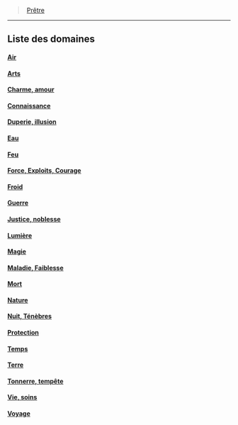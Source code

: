 ﻿---
!Generic
Id: cleric_priest_hd.md#liste-des-domaines
ParentLink: cleric_priest_hd.md#prêtre
Name: Liste des domaines
ParentName: Prêtre
NameLevel: 2
---
> [Prêtre](hd_cleric_priest.md)

---

## Liste des domaines



#### [Air](hd_cleric_priest_air.md)



#### [Arts](hd_cleric_priest_arts.md)



#### [Charme, amour](hd_cleric_priest_charme_amour.md)



#### [Connaissance](hd_cleric_priest_connaissance.md)



#### [Duperie, illusion](hd_cleric_priest_duperie_illusion.md)



#### [Eau](hd_cleric_priest_eau.md)



#### [Feu](hd_cleric_priest_feu.md)



#### [Force, Exploits, Courage](hd_cleric_priest_force_exploits_courage.md)



#### [Froid](hd_cleric_priest_froid.md)



#### [Guerre](hd_cleric_priest_guerre.md)



#### [Justice, noblesse](hd_cleric_priest_justice_noblesse.md)



#### [Lumière](hd_cleric_priest_lumiere.md)



#### [Magie](hd_cleric_priest_magie.md)



#### [Maladie, Faiblesse](hd_cleric_priest_maladie_faiblesse.md)



#### [Mort](hd_cleric_priest_mort.md)



#### [Nature](hd_cleric_priest_nature.md)



#### [Nuit, Ténèbres](hd_cleric_priest_nuit_tenebres.md)



#### [Protection](hd_cleric_priest_protection.md)



#### [Temps](hd_cleric_priest_temps.md)



#### [Terre](hd_cleric_priest_terre.md)



#### [Tonnerre, tempête](hd_cleric_priest_tonnerre_tempete.md)



#### [Vie, soins](hd_cleric_priest_vie_soins.md)



#### [Voyage](hd_cleric_priest_voyage.md)

